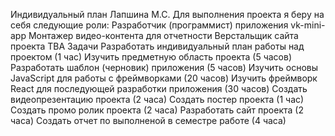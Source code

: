   Индивидуальный план Лапшина М.С.
Для выполнения проекта я беру на себя следующие роли:
Разработчик (программист) приложения vk-mini-app
Монтажер видео-контента для отчетности
Верстальщик сайта проекта
TBA
Задачи
 Разработать индивидуальный план работы над проектом (1 час)
 Изучить предметную область проекта (5 часов)
 Разработать шаблон (черновик) приложения (5 часов)
 Изучить основы JavaScript для работы с фреймворками (20 часов)
 Изучить фреймворк React для последующей разработки приложения (30 часов)
 Создать видеопрезентацию проекта (2 часа)
 Создать постер проекта (1 час)
 Создать промо ролик проекта (2 часа)
 Разработать сайт проекта (2 часа)
 Создать отчет по выполненой в семестре работе (4 часа)
